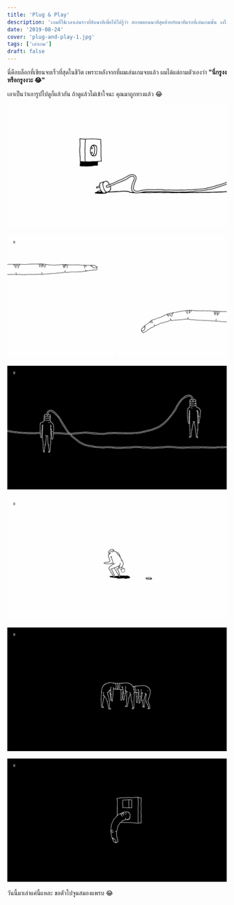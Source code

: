 ```yaml
---
title: 'Plug & Play'
description: 'เกมที่ใช้เวลาเล่นราวยี่สิบนาทีเพื่อให้ได้รู้ว่า สภาพตอนนาทีสุดท้ายกับนาทีแรกที่เล่นเกมนั้น งงไม่ต่างกัน ถถถ'
date: '2019-08-24'
cover: 'plug-and-play-1.jpg'
tags: ['เล่าเกม']
draft: false
---
```


นี่คือบล็อกที่เขียนจบเร็วที่สุดในชีวิต เพราะหลังจากที่ผมเล่นเกมจบแล้ว ผมได้แต่ถามตัวเองว่า **"นี่กรูงงหรือกรูงงวะ 😂"**

เอาเป็นว่าเอารูปไปดูก็แล้วกัน ถ้าดูแล้วไม่เข้าใจนะ คุณมาถูกทางแล้ว 😂

![Plug & Play](plug-and-play-2.jpg)

![Plug & Play](plug-and-play-3.jpg)

![Plug & Play](plug-and-play-4.jpg)

![Plug & Play](plug-and-play-5.jpg)

![Plug & Play](plug-and-play-6.jpg)

![Plug & Play](plug-and-play-7.jpg)

วันนี้มาเล่าแค่นี้แหละ ขอตัวไปจูนสมองแพรบ 😂

